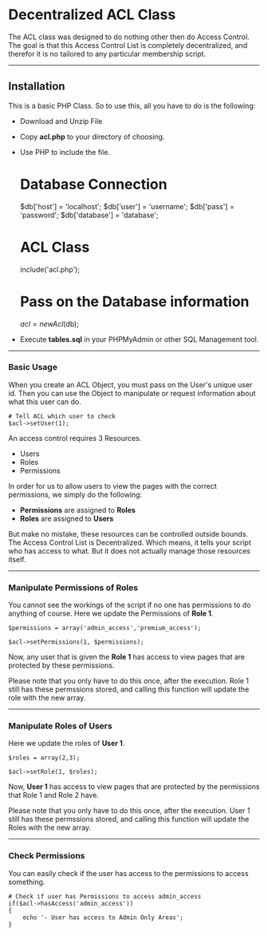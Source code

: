 # Decentralized ACL Class
					
The ACL class was designed to do nothing other then do Access Control.
The goal is that this Access Control List is completely decentralized, and therefor it is no tailored to any particular membership script.
___

## Installation

This is a basic PHP Class. So to use this, all you have to do is the following:

- Download and Unzip File
- Copy **acl.php** to your directory of choosing.
- Use PHP to include the file.

	# Database Connection
	$db['host'] = 'localhost';
	$db['user'] = 'username';
	$db['pass'] = 'password';
	$db['database'] = 'database';
	
	# ACL Class
	include('acl.php');
	
	# Pass on the Database information
	$acl = new Acl($db);

- Execute **tables.sql** in your PHPMyAdmin or other SQL Management tool.


___
### Basic Usage

When you create an ACL Object, you must pass on the User's unique user id. Then you can use the Object to manipulate or request information about what this user can do.

	# Tell ACL which user to check
    $acl->setUser(1);

An access control requires 3 Resources.

- Users
- Roles
- Permissions

In order for us to allow users to view the pages with the correct permissions, we simply do the following:

- **Permissions** are assigned to **Roles**
- **Roles** are assigned to **Users**

But make no mistake, these resources can be controlled outside bounds. The Access Control List is Decentralized. Which means, it tells your script who has access to what. But it does not actually manage those resources itself.
___

### Manipulate Permissions of Roles

You cannot see the workings of the script if no one has permissions to do anything of course.
Here we update the Permissions of **Role 1**.

	$permissions = array('admin_access','premium_access');
    
    $acl->setPermissions(1, $permissions);

Now, any user that is given the **Role 1** has access to view pages that are protected by these permissions.

Please note that you only have to do this once, after the execution. Role 1 still has these permssions stored, and calling this function will update the role with the new array.
___

### Manipulate Roles of Users

Here we update the roles of **User 1**.

	$roles = array(2,3);
    
    $acl->setRole(1, $roles);

Now, **User 1** has access to view pages that are protected by the permissions that Role 1 and Role 2 have.

Please note that you only have to do this once, after the execution. User 1 still has these permssions stored, and calling this function will update the Roles with the new array.
___

### Check Permissions

You can easily check if the user has access to the permissions to access something.

    # Check if user has Permissions to access admin_access
    if($acl->hasAccess('admin_access'))
    {
        echo '- User has access to Admin Only Areas';
    }